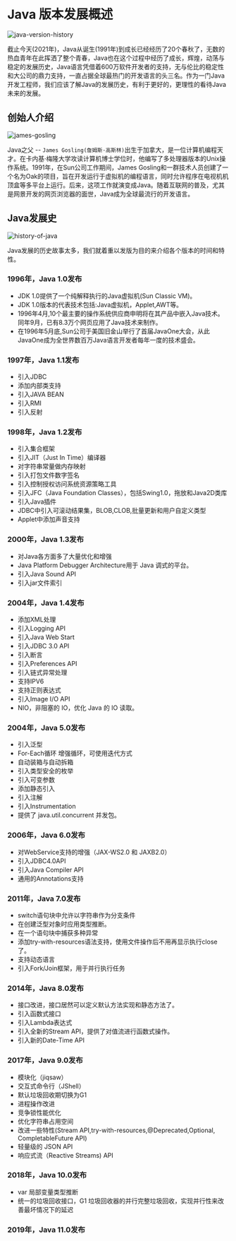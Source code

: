 # Java 版本发展概述

![java-version-history](https://tva1.sinaimg.cn/large/008i3skNgy1gqw748n6mtj30go08r3yy.jpg)

截止今天(2021年)，Java从诞生(1991年)到成长已经经历了20个春秋了，无数的热血青年在此挥洒了整个青春，Java也在这个过程中经历了成长，辉煌，动荡与稳定的发展历史，Java语言凭借着600万软件开发者的支持，无与伦比的稳定性和大公司的鼎力支持，一直占据全球最热门的开发语言的头三名。作为一门Java开发工程师，我们应该了解Java的发展历史，有利于更好的，更理性的看待Java未来的发展。

## 创始人介绍

![james-gosling](https://tva1.sinaimg.cn/large/008i3skNgy1gqw7hgr92rj307n053a9x.jpg)

Java之父 -- `James Gosling(詹姆斯·高斯林)`出生于加拿大，是一位计算机编程天才。在卡内基·梅隆大学攻读计算机博士学位时，他编写了多处理器版本的Unix操作系统。1991年，在Sun公司工作期间，James Gosling和一群技术人员创建了一个名为Oak的项目，旨在开发运行于虚拟机的编程语言，同时允许程序在电视机机顶盒等多平台上运行。后来，这项工作就演变成Java。随着互联网的普及，尤其是网景开发的网页浏览器的面世，Java成为全球最流行的开发语言。

## Java发展史

![history-of-java](https://tva1.sinaimg.cn/large/008i3skNgy1gqw7mmawj3j31ch0u00z3.jpg)

Java发展的历史故事太多，我们就着重以发版为目的来介绍各个版本的时间和特性。

### 1996年，Java 1.0发布

* JDK 1.0提供了一个纯解释执行的Java虚拟机(Sun Classic VM)。
* JDK 1.0版本的代表技术包括:Java虚拟机，Applet,AWT等。
* 1996年4月,10个最主要的操作系统供应商申明将在其产品中嵌入Java技术。同年9月，已有8.3万个网页应用了Java技术来制作。
* 在1996年5月底,Sun公司于美国旧金山举行了首届JavaOne大会，从此JavaOne成为全世界数百万Java语言开发者每年一度的技术盛会。

### 1997年，Java 1.1发布

* 引入JDBC
* 添加内部类支持
* 引入JAVA BEAN
* 引入RMI
* 引入反射

### 1998年，Java 1.2发布

* 引入集合框架
* 引入JIT（Just In Time）编译器
* 对字符串常量做内存映射
* 引入打包文件数字签名
* 引入控制授权访问系统资源策略工具
* 引入JFC（Java Foundation Classes），包括Swing1.0，拖放和Java2D类库
* 引入Java插件
* JDBC中引入可滚动结果集，BLOB,CLOB,批量更新和用户自定义类型
* Applet中添加声音支持

### 2000年，Java 1.3发布

* 对Java各方面多了大量优化和增强
* Java Platform Debugger Architecture用于 Java 调式的平台。
* 引入Java Sound API
* 引入jar文件索引

### 2004年，Java 1.4发布

* 添加XML处理
* 引入Logging API
* 引入Java Web Start
* 引入JDBC 3.0 API
* 引入断言
* 引入Preferences API
* 引入链式异常处理
* 支持IPV6
* 支持正则表达式
* 引入Image I/O API
* NIO，非阻塞的 IO，优化 Java 的 IO 读取。

### 2004年，Java 5.0发布

* 引入泛型
* For-Each循环 增强循环，可使用迭代方式
* 自动装箱与自动拆箱
* 引入类型安全的枚举
* 引入可变参数
* 添加静态引入
* 引入注解
* 引入Instrumentation
* 提供了 java.util.concurrent 并发包。

### 2006年，Java 6.0发布

* 对WebService支持的增强（JAX-WS2.0 和 JAXB2.0）
* 引入JDBC4.0API
* 引入Java Compiler API
* 通用的Annotations支持

### 2011年，Java 7.0发布

* switch语句块中允许以字符串作为分支条件
* 在创建泛型对象时应用类型推断。
* 在一个语句块中捕获多种异常
* 添加try-with-resources语法支持，使用文件操作后不用再显示执行close了。
* 支持动态语言
* 引入Fork/Join框架，用于并行执行任务

### 2014年，Java 8.0发布

* 接口改进，接口居然可以定义默认方法实现和静态方法了。
* 引入函数式接口
* 引入Lambda表达式
* 引入全新的Stream API，提供了对值流进行函数式操作。
* 引入新的Date-Time API

### 2017年，Java 9.0发布

* 模块化（jiqsaw）
* 交互式命令行（JShell）
* 默认垃圾回收期切换为G1
* 进程操作改进
* 竞争锁性能优化
* 优化字符串占用空间
* 改进一些特性(Stream API,try-with-resources,@Deprecated,Optional, CompletableFuture API)
* 轻量级的 JSON API
* 响应式流（Reactive Streams) API

### 2018年，Java 10.0发布

* var 局部变量类型推断
* 统一的垃圾回收接口，G1 垃圾回收器的并行完整垃圾回收，实现并行性来改善最坏情况下的延迟

### 2019年，Java 11.0发布


